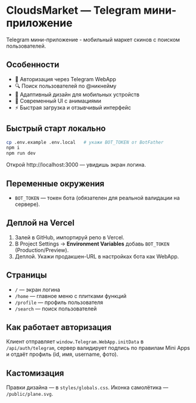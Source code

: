 # CloudsMarket — Telegram мини-приложение

Telegram мини-приложение - мобильный маркет скинов с поиском пользователей.

## Особенности
- 🔐 Авторизация через Telegram WebApp
- 🔍 Поиск пользователей по @никнейму
- 📱 Адаптивный дизайн для мобильных устройств
- 🎨 Современный UI с анимациями
- ⚡ Быстрая загрузка и отзывчивый интерфейс

## Быстрый старт локально
```bash
cp .env.example .env.local   # укажи BOT_TOKEN от BotFather
npm i
npm run dev
```
Открой http://localhost:3000 — увидишь экран логина.

## Переменные окружения
- `BOT_TOKEN` — токен бота (обязателен для реальной валидации на сервере).

## Деплой на Vercel
1. Залей в GitHub, импортируй репо в Vercel.
2. В Project Settings → **Environment Variables** добавь `BOT_TOKEN` (Production/Preview).
3. Деплой. Укажи продакшен-URL в настройках бота как WebApp.

## Страницы
- `/` — экран логина
- `/home` — главное меню с плитками функций
- `/profile` — профиль пользователя
- `/search` — поиск пользователей

## Как работает авторизация
Клиент отправляет `window.Telegram.WebApp.initData` в `/api/auth/telegram`,
сервер валидирует подпись по правилам Mini Apps и отдаёт профиль (id, имя, username, фото).

## Кастомизация
Правки дизайна — в `styles/globals.css`.
Иконка самолётика — `/public/plane.svg`.